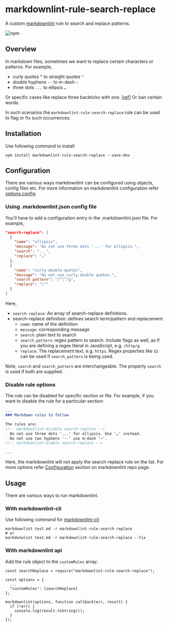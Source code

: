 # markdownlint-rule-search-replace

A custom [markdownlint](https://github.com/DavidAnson/markdownlint) rule to search and replace patterns.

![npm](https://img.shields.io/npm/v/markdownlint-rule-search-replace)

## Overview

In markdown files, sometimes we want to replace certain characters or patterns. 
For example,
- curly quotes `“` to straight quotes `"`
- double hyphens `--` to m-dash `—`
- three dots `...` to ellipsis `…`

Or specific cases like replace three backticks with one. [[ref](https://github.com/DavidAnson/markdownlint/issues/411)]
Or ban certain words.

In such scenarios the `markdownlint-rule-search-replace` rule can be used to flag or fix such occurrences.

## Installation

Use following command to install 
```shell
npm install markdownlint-rule-search-replace --save-dev
```

## Configuration

There are various ways markdownlint can be configured using objects, config files etc. For more information on markdownlint configuration refer [options.config](https://github.com/DavidAnson/markdownlint#optionsconfig).


### Using .markdownlint.json config file

You'll have to add a configuration entry in the .markdownlint.json file. 
For example,
```json
"search-replace": [
  {
    "name": "ellipsis",
    "message": "Do not use three dots '...' for ellipsis.",
    "search": "...",
    "replace": "…"
  },
  {
    "name": "curly-double-quotes",
    "message": "Do not use curly double quotes.",
    "search_pattern": "/“|”/g",
    "replace": "\""
  }
]
```
Here,
- `search-replace`: An array of search-replace definitions.
- search-replace definition: defines search term/pattern and replacement.
  - `name`: name of the definition
  - `message`: corresponding message
  - `search`: plain text to search
  - `search_pattern`: regex pattern to search. Include flags as well, as if you are defining a regex literal in JavaScript, e.g. `/http/g`.
  - `replace`: The replacement text, e.g. `https`. Regex properties like `$1` can be used if `search_pattern` is being used.

Note, `search` and `search_pattern` are interchangeable. The property `search` is used if both are supplied.

### Disable rule options

The rule can be disabled for specific section or file. For example, if you want to disable the rule for a particular section:
```md
...
### Markdown rules to follow

The rules are:
<!-- markdownlint-disable search-replace -->
- Do not use three dots '...' for ellipsis. Use '…' instead.
- Do not use two hyphens '--' use m-dash '—'.
<!-- markdownlint-enable search-replace -->

...
```

Here, the markdownlint will not apply the search-replace rule on the list.
For more options refer [Configuration](https://github.com/DavidAnson/markdownlint#configuration) section on markdownlint repo page.

## Usage

There are various ways to run markdownlint.

### With markdownlint-cli

Use following command for [markdownlint-cli](https://github.com/igorshubovych/markdownlint-cli):
```shell
markdownlint test.md -r markdownlint-rule-search-replace
# or
markdonwlint test.md -r markdownlint-rule-search-replace --fix
```

### With markdownlint api

Add the rule object to the `customRules` array:

```
const searchReplace = require("markdownlint-rule-search-replace");

const options = {
  ...
  "customRules": [searchReplace]
};

markdownlint(options, function callback(err, result) {
  if (!err) {
    console.log(result.toString());
  }
});
```
